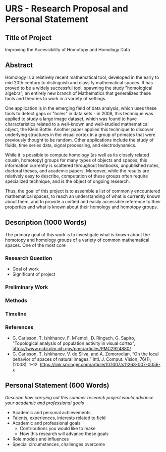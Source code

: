 # URS - Research Proposal and Personal Statement



## Title of Project

Improving the Accessibility of Homotopy and Homology Data

## Abstract

Homology is a relatively recent mathematical tool, developed in the early to mid 20th century to distinguish and classify mathematical spaces. It has proved to be a widely successful tool, spawning the study "homological algebra", an entirely new branch of Mathematics that generalizes these tools and theories to work in a variety of settings. 

One application is in the emerging field of data analysis, which uses these tools to detect gaps or "holes" in data sets - in 2008, this technique was applied to study a large image dataset, which was found to have characteristics related to a well-known and well-studied mathematical object, the Klein Bottle. Another paper applied this technique to discover underlying structures in the visual cortex in a group of primates that were previously thought to be random. Other applications include the study of fluids, time series data, signal processing, and electrodynamics.

While it is possible to compute homology (as well as its closely related cousin, homotopy) groups for many types of objects and spaces, this information currently is scattered throughout textbooks, unpublished notes, doctoral theses, and academic papers. Moreover, while the results are relatively easy to describe, computation of these groups often require specialized technique, and is the object of ongoing research.

Thus, the goal of this project is to assemble a list of commonly encountered mathematical spaces, to reach an understanding of what is currently known about them, and to provide a unified and easily accessible reference to their properties and what is known about their homology and homotopy groups.

## Description (1000 Words)

The primary goal of this work is to investigate what is known about the homotopy and homology groups of a variety of common mathematical spaces. One of the most core 

### Research Question

- Goal of work
- Significant of project

### Preliminary Work

### Methods

### Timeline

### References

- G. Carlsson, T. Ishkhanov, F. M´emoli, D. Ringach, G. Sapiro, "Topological analysis of population activity in visual cortex", 
  https://www.ncbi.nlm.nih.gov/pmc/articles/PMC2924880/
- G. Carlsson, T. Ishkhanov, V. de Silva, and A. Zomorodian, “On the local behavior of spaces of natural images,” Intl. J. Comput. Vision, 76(1), (2008), 1–12.
  https://link.springer.com/article/10.1007/s11263-007-0056-x



## Personal Statement (600 Words)

*Describe how carrying out this summer research project would advance your academic and professional goals*

- Academic and personal achievements
- Talents, experiences, interests related to field
- Academic and professional goals
  - Contributions you would like to make
  - How this research will advance these goals
- Role models and influences
- Special circumstances, challenges overcome